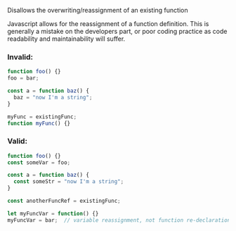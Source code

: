 Disallows the overwriting/reassignment of an existing function

Javascript allows for the reassignment of a function definition.  This is
generally a mistake on the developers part, or poor coding practice as code
readability and maintainability will suffer.

### Invalid:

```typescript
function foo() {}
foo = bar;

const a = function baz() {
  baz = "now I'm a string";
}

myFunc = existingFunc;
function myFunc() {}
```

### Valid:

```typescript
function foo() {}
const someVar = foo;

const a = function baz() {
  const someStr = "now I'm a string";
}

const anotherFuncRef = existingFunc;

let myFuncVar = function() {}
myFuncVar = bar;  // variable reassignment, not function re-declaration
```
